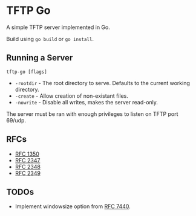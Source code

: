 # TFTP Go

A simple TFTP server implemented in Go.

Build using `go build` or `go install`.

## Running a Server

`tftp-go [flags]`

- `-rootdir` - The root directory to serve. Defaults to the current working directory.
- `-create` - Allow creation of non-existant files.
- `-nowrite` - Disable all writes, makes the server read-only.

The server must be ran with enough privileges to listen on TFTP port 69/udp.

## RFCs

- [RFC 1350](https://tools.ietf.org/html/rfc1350)
- [RFC 2347](https://tools.ietf.org/html/rfc2347)
- [RFC 2348](https://tools.ietf.org/html/rfc2348)
- [RFC 2349](https://tools.ietf.org/html/rfc2349)

## TODOs

- Implement windowsize option from [RFC 7440](https://tools.ietf.org/html/rfc7440).
